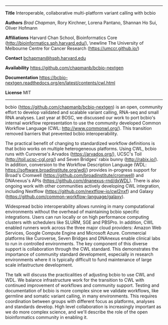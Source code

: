 --------------     -----------------------------------------------------------------------
**Title**          Interoperable, collaborative multi-platform variant calling with bcbio

**Authors**        _Brad Chapman_, Rory Kirchner, Lorena Pantano, Shannan Ho Sui, Oliver Hofmann

**Affiliations**   Harvard Chan School, Bioinformatics Core (<http://bioinformatics.sph.harvard.edu/>), \newline
                   The University of Melbourne Centre for Cancer Research
                   (<https://umccr.github.io/>)

**Contact**        bchapman@hsph.harvard.edu

**Availability**   <https://github.com/chapmanb/bcbio-nextgen>

**Documentation**  <https://bcbio-nextgen.readthedocs.org/en/latest/contents/cwl.html>

**License**        MIT
--------------     -------------------------------------------------------------------------

bcbio (<https://github.com/chapmanb/bcbio-nextgen>) is an open, community effort
to develop validated and scalable variant calling, RNA-seq and small RNA
analyses. Last year at BOSC, we discussed our work to port bcbio's internal
workflow representation to use the community developed Common Workflow Language
(CWL: <http://www.commonwl.org/>). This transition removed barriers that
prevented bcbio interoperability.

The practical benefit of changing to standardized workflow definitions is that
bcbio works on multiple heterogeneous platforms. Using CWL, bcbio runs with
Curoverse's Arvados (<https://arvados.org/>), UCSC's Toil
(<http://toil.ucsc-cgl.org/>) and Seven Bridges' rabix bunny
(<http://rabix.io/>). In addition, conversion to the Workflow
Description Language (WDL: <https://software.broadinstitute.org/wdl/>) provides
in-progress support for Broad's Cromwell
(<https://github.com/broadinstitute/cromwell>) and DNAnexus's APIs
(<https://github.com/dnanexus-rnd/dxWDL>). There is also ongoing work with other
communities actively developing CWL integration, including Nextflow
(<https://github.com/nextflow-io/cwl2nxf>) and Galaxy
(<https://github.com/common-workflow-language/galaxy>).

Widespread bcbio interoperability allows running in many computational
environments without the overhead of maintaining bcbio specific integrations.
Users can run locally or on high performance computing clusters with schedulers
like SLURM, SGE and PBSPro. In addition, CWL enabled runners work across the
three major cloud providers: Amazon Web Services, Google Compute Engine and
Microsoft Azure. Commercial platforms like Curoverse, Seven Bridges and DNAnexus
enable clinical labs to run in controlled environments. The key component of
this diverse support is collaboration through the CWL standard. This
demonstrates the importance of community standard development, especially in
research environments where it is typically difficult to fund maintenance of
large scale infastructure development.

The talk will discuss the practicalities of adjusting bcbio to use CWL and WDL.
We balance infrastructure work for the transition to CWL with continued
improvement of workflows and community support. Testing and documentation of
bcbio is more complex since we validate workflows, like germline and somatic
variant calling, in many environments. This requires coordination between groups
with different focus as platforms, analyses and standards develop. High level
collaboration is increasingly important as we do more complex science, and we'll
describe the role of the open bioinformatics community in enabling it.
